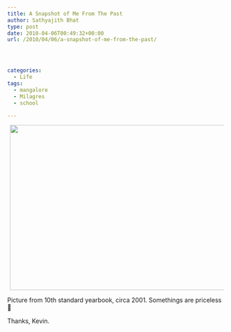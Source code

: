 ```yaml
---
title: A Snapshot of Me From The Past
author: Sathyajith Bhat
type: post
date: 2010-04-06T00:49:32+00:00
url: /2010/04/06/a-snapshot-of-me-from-the-past/




categories:
  - Life
tags:
  - mangalore
  - Milagres
  - school

---
```

<a id="aptureLink_H56jItbxah" style="margin: 0pt auto; text-align: center; display: block; padding: 0px 6px;" href="https://apture.s3.amazonaws.com/00000127d099459cd88cd7e6007f000000000001.pic%20from%2010th%20standard.jpg"><img style="border: 0px none;" title="pic from 10th standard" src="https://apture.s3.amazonaws.com/00000127d099459cd88cd7e6007f000000000001.pic%20from%2010th%20standard.jpg" alt="" width="603.9379157427938px" height="378.3px" /></a>

Picture from 10th standard yearbook, circa 2001. Somethings are priceless 🙂

Thanks, Kevin.

